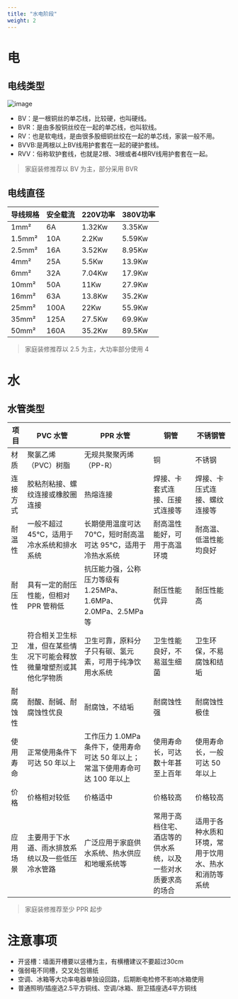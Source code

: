 ```yaml
---
title: "水电阶段"
weight: 2
---
```


# 电
## 电线类型

![image](https://cdn.jsdmirror.com/gh/yanickxia/picx-images-hosting@master/image.26lvovyxsm.webp)

- BV：是一根铜丝的单芯线，比较硬，也叫硬线。
- BVR：是由多股铜丝绞在一起的单芯线，也叫软线。
- RV：也是软电线，是由很多股细铜丝绞在一起的单芯线，家装一般不用。
- BVVB:是两根以上BV线用护套套在一起的硬护套线。
- RVV：俗称软护套线，也就是2根、3根或者4根RV线用护套套在一起。


> 家庭装修推荐以 BV 为主，部分采用 BVR


## 电线直径

| 导线规格 | 安全载流 | 220V功率 | 380V功率 |
| -------- | -------- | -------- | -------- |
| 1mm²     | 6A       | 1.32Kw   | 3.35Kw   |
| 1.5mm²   | 10A      | 2.2Kw    | 5.59Kw   |
| 2.5mm²   | 16A      | 3.52Kw   | 8.95Kw   |
| 4mm²     | 25A      | 5.5Kw    | 13.9Kw   |
| 6mm²     | 32A      | 7.04Kw   | 17.9Kw   |
| 10mm²    | 50A      | 11Kw     | 27.9Kw   |
| 16mm²    | 63A      | 13.8Kw   | 35.2Kw   |
| 25mm²    | 100A     | 22Kw     | 55.9Kw   |
| 35mm²    | 125A     | 27.5Kw   | 69.9Kw   |
| 50mm²    | 160A     | 35.2Kw   | 89.5Kw   |

> 家庭装修推荐以 2.5 为主，大功率部分使用 4


# 水
## 水管类型

| 项目   | PVC 水管                            | PPR 水管                                          | 铜管                             | 不锈钢管                       |
| ---- | --------------------------------- | ----------------------------------------------- | ------------------------------ | -------------------------- |
| 材质   | 聚氯乙烯（PVC）树脂                       | 无规共聚聚丙烯（PP-R）                                   | 铜                              | 不锈钢                        |
| 连接方式 | 胶粘剂粘接、螺纹连接或橡胶圈连接                  | 热熔连接                                            | 焊接、卡套式连接、压接式连接等                | 焊接、卡压式连接、螺纹连接等             |
| 耐温性  | 一般不超过 45℃，适用于冷水系统和排水系统            | 长期使用温度可达 70℃，短时耐高温可达 95℃，适用于冷热水系统               | 耐高温性能好，可用于高温环境                 | 耐高温、低温性能均良好                |
| 耐压性  | 具有一定的耐压性能，但相对 PPR 管稍低             | 抗压能力强，公称压力等级有 1.25MPa、1.6MPa、2.0MPa、2.5MPa 等    | 耐压性能优异                         | 耐压性能高                      |
| 卫生性  | 符合相关卫生标准，但在某些情况下可能会释放微量增塑剂或其他化学物质 | 卫生可靠，原料分子只有碳、氢元素，可用于纯净饮用水系统                     | 卫生性能良好，不易滋生细菌                  | 卫生环保，不易腐蚀和结垢               |
| 耐腐蚀性 | 耐酸、耐碱、耐腐蚀性优良                      | 耐腐蚀，不结垢                                         | 耐腐蚀性强                          | 耐腐蚀性极佳                     |
| 使用寿命 | 正常使用条件下可达 50 年以上                  | 工作压力 1.0MPa 条件下，使用寿命可达 50 年以上；常温下使用寿命可达 100 年以上 | 使用寿命长，可达数十年甚至上百年               | 使用寿命长，一般可达 50 年以上          |
| 价格   | 价格相对较低                            | 价格适中                                            | 价格较高                           | 价格较高                       |
| 应用场景 | 主要用于下水道、雨水排放系统以及一些低压冷水管路          | 广泛应用于家庭供水系统、热水供应和地暖系统等                          | 常用于高档住宅、酒店等的供水系统，以及一些对水质要求高的场合 | 适用于各种水质和环境，常用于饮用水、热水和消防等系统 |

> 家庭装修推荐至少 PPR 起步


# 注意事项

- 开竖槽：墙面开槽要以竖槽为主，有横槽建议不要超过30cm
- 强弱电不同槽，交叉处包锡纸
- 空调、冰箱等大功率电器单独设回路，后期断电检修不影响冰箱使用
- 普通照明/插座选2.5平方铜线、空调/冰箱、厨卫插座选4平方铜线